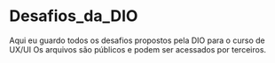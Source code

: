 # Desafios_da_DIO
Aqui eu guardo todos os desafios propostos pela DIO para o curso de UX/UI
Os arquivos são públicos e podem ser acessados por terceiros.

